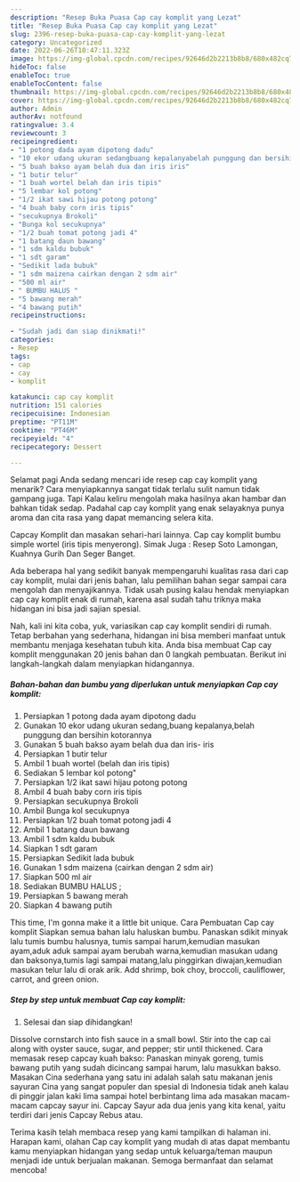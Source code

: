```yaml
---
description: "Resep Buka Puasa Cap cay komplit yang Lezat"
title: "Resep Buka Puasa Cap cay komplit yang Lezat"
slug: 2396-resep-buka-puasa-cap-cay-komplit-yang-lezat
category: Uncategorized
date: 2022-06-26T10:47:11.323Z
image: https://img-global.cpcdn.com/recipes/92646d2b2213b8b8/680x482cq70/cap-cay-komplit-foto-resep-utama.jpg
hideToc: false
enableToc: true
enableTocContent: false
thumbnail: https://img-global.cpcdn.com/recipes/92646d2b2213b8b8/680x482cq70/cap-cay-komplit-foto-resep-utama.jpg
cover: https://img-global.cpcdn.com/recipes/92646d2b2213b8b8/680x482cq70/cap-cay-komplit-foto-resep-utama.jpg
author: Admin
authorAv: notfound
ratingvalue: 3.4
reviewcount: 3
recipeingredient:
- "1 potong dada ayam dipotong dadu"
- "10 ekor udang ukuran sedangbuang kepalanyabelah punggung dan bersihin kotorannya"
- "5 buah bakso ayam belah dua dan iris iris"
- "1 butir telur"
- "1 buah wortel belah dan iris tipis"
- "5 lembar kol potong"
- "1/2 ikat sawi hijau potong potong"
- "4 buah baby corn iris tipis"
- "secukupnya Brokoli"
- "Bunga kol secukupnya"
- "1/2 buah tomat potong jadi 4"
- "1 batang daun bawang"
- "1 sdm kaldu bubuk"
- "1 sdt garam"
- "Sedikit lada bubuk"
- "1 sdm maizena cairkan dengan 2 sdm air"
- "500 ml air"
- " BUMBU HALUS "
- "5 bawang merah"
- "4 bawang putih"
recipeinstructions:

- "Sudah jadi dan siap dinikmati!"
categories:
- Resep
tags:
- cap
- cay
- komplit

katakunci: cap cay komplit 
nutrition: 151 calories
recipecuisine: Indonesian
preptime: "PT11M"
cooktime: "PT46M"
recipeyield: "4"
recipecategory: Dessert

---
```



Selamat pagi Anda sedang mencari ide resep cap cay komplit yang menarik? Cara menyiapkannya sangat tidak terlalu sulit namun tidak gampang juga. Tapi Kalau keliru mengolah maka hasilnya akan hambar dan bahkan tidak sedap. Padahal cap cay komplit yang enak selayaknya punya aroma dan cita rasa yang dapat memancing selera kita.


Capcay Komplit dan masakan sehari-hari lainnya. Cap cay komplit bumbu simple wortel (iris tipis menyerong). Simak Juga : Resep Soto Lamongan, Kuahnya Gurih Dan Seger Banget.

Ada beberapa hal yang sedikit banyak mempengaruhi kualitas rasa dari cap cay komplit, mulai dari jenis bahan, lalu pemilihan bahan segar sampai cara mengolah dan menyajikannya. Tidak usah pusing kalau hendak menyiapkan cap cay komplit enak di rumah, karena asal sudah tahu triknya maka hidangan ini bisa jadi sajian spesial.


Nah, kali ini kita coba, yuk, variasikan cap cay komplit sendiri di rumah. Tetap berbahan yang sederhana, hidangan ini bisa memberi manfaat untuk membantu menjaga kesehatan tubuh kita. Anda bisa membuat Cap cay komplit menggunakan 20 jenis bahan dan 0 langkah pembuatan. Berikut ini langkah-langkah dalam menyiapkan hidangannya.

<!--inarticleads1-->

##### Bahan-bahan dan bumbu yang diperlukan untuk menyiapkan Cap cay komplit:

1. Persiapkan 1 potong dada ayam dipotong dadu
1. Gunakan 10 ekor udang ukuran sedang,buang kepalanya,belah punggung dan bersihin kotorannya
1. Gunakan 5 buah bakso ayam belah dua dan iris- iris
1. Persiapkan 1 butir telur
1. Ambil 1 buah wortel (belah dan iris tipis)
1. Sediakan 5 lembar kol potong&#34;
1. Persiapkan 1/2 ikat sawi hijau potong potong
1. Ambil 4 buah baby corn iris tipis
1. Persiapkan secukupnya Brokoli
1. Ambil Bunga kol secukupnya
1. Persiapkan 1/2 buah tomat potong jadi 4
1. Ambil 1 batang daun bawang
1. Ambil 1 sdm kaldu bubuk
1. Siapkan 1 sdt garam
1. Persiapkan Sedikit lada bubuk
1. Gunakan 1 sdm maizena (cairkan dengan 2 sdm air)
1. Siapkan 500 ml air
1. Sediakan  BUMBU HALUS ;
1. Persiapkan 5 bawang merah
1. Siapkan 4 bawang putih


This time, I&#39;m gonna make it a little bit unique. Cara Pembuatan Cap cay komplit Siapkan semua bahan lalu haluskan bumbu. Panaskan sdikit minyak lalu tumis bumbu halusnya, tumis sampai harum,kemudian masukan ayam,aduk aduk sampai ayam berubah warna,kemudian masukan udang dan baksonya,tumis lagi sampai matang,lalu pinggirkan diwajan,kemudian masukan telur lalu di orak arik. Add shrimp, bok choy, broccoli, cauliflower, carrot, and green onion. 

<!--inarticleads2-->

##### Step by step untuk membuat Cap cay komplit:


1. Selesai dan siap dihidangkan!

Dissolve cornstarch into fish sauce in a small bowl. Stir into the cap cai along with oyster sauce, sugar, and pepper; stir until thickened. Cara memasak resep capcay kuah bakso: Panaskan minyak goreng, tumis bawang putih yang sudah dicincang sampai harum, lalu masukkan bakso. Masakan Cina sederhana yang satu ini adalah salah satu makanan jenis sayuran Cina yang sangat populer dan spesial di Indonesia tidak aneh kalau di pinggir jalan kaki lima sampai hotel berbintang lima ada masakan macam-macam capcay sayur ini. Capcay Sayur ada dua jenis yang kita kenal, yaitu terdiri dari jenis Capcay Rebus atau. 

Terima kasih telah membaca resep yang kami tampilkan di halaman ini. Harapan kami, olahan Cap cay komplit yang mudah di atas dapat membantu kamu menyiapkan hidangan yang sedap untuk keluarga/teman maupun menjadi ide untuk berjualan makanan. Semoga bermanfaat dan selamat mencoba!
